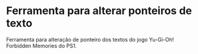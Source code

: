 # Ferramenta para alterar ponteiros de texto
Ferramenta para alteração de ponteiro dos textos do jogo Yu-Gi-Oh! Forbidden Memories do PS1.
